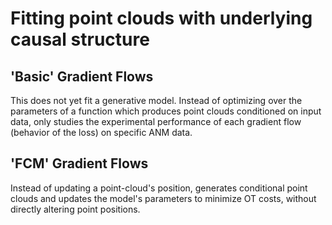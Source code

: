 # Fitting point clouds with underlying causal structure

## 'Basic' Gradient Flows
This does not yet fit a generative model.
Instead of optimizing over the parameters of a function which
produces point clouds conditioned on input data, only studies
the experimental performance of each gradient flow (behavior of the loss)
on specific ANM data.

## 'FCM' Gradient Flows
Instead of updating a point-cloud's position, generates conditional point clouds
and updates the model's parameters to minimize OT costs, without directly altering
point positions.
